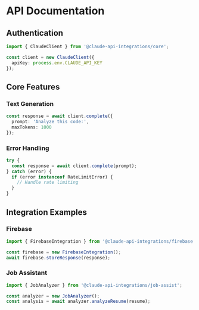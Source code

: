 # API Documentation

## Authentication

```typescript
import { ClaudeClient } from '@claude-api-integrations/core';

const client = new ClaudeClient({
  apiKey: process.env.CLAUDE_API_KEY
});
```

## Core Features

### Text Generation
```typescript
const response = await client.complete({
  prompt: 'Analyze this code:',
  maxTokens: 1000
});
```

### Error Handling
```typescript
try {
  const response = await client.complete(prompt);
} catch (error) {
  if (error instanceof RateLimitError) {
    // Handle rate limiting
  }
}
```

## Integration Examples

### Firebase
```typescript
import { FirebaseIntegration } from '@claude-api-integrations/firebase';

const firebase = new FirebaseIntegration();
await firebase.storeResponse(response);
```

### Job Assistant
```typescript
import { JobAnalyzer } from '@claude-api-integrations/job-assist';

const analyzer = new JobAnalyzer();
const analysis = await analyzer.analyzeResume(resume);
```